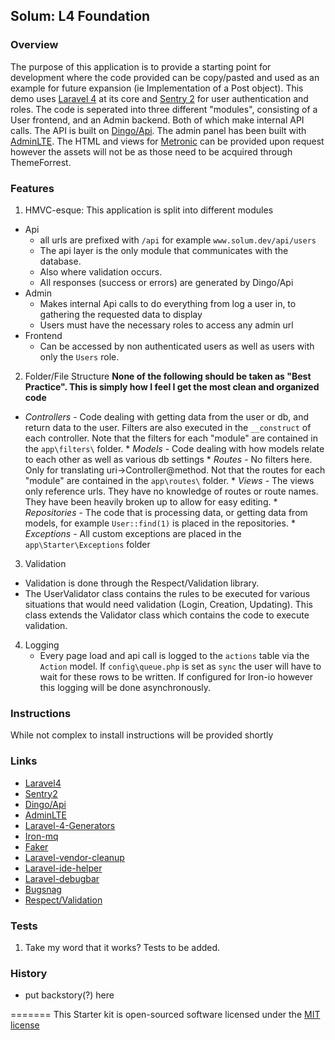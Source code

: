 ## Solum: L4 Foundation

### Overview
The purpose of this application is to provide a starting point for development where the code provided can be copy/pasted and used as an example for future expansion (ie Implementation of a Post object). This demo uses [Laravel 4](https://github.com/laravel/laravel/tree/develop) at its core and [Sentry 2](https://github.com/cartalyst/sentry) for user authentication and roles. The code is seperated into three different "modules", consisting of a User frontend, and an Admin backend. Both of which make internal API calls. The API is built on [Dingo/Api](https://github.com/dingo/api). The admin panel has been built with [AdminLTE](https://github.com/almasaeed2010/AdminLTE). The HTML and views for [Metronic](http://themeforest.net/item/metronic-responsive-admin-dashboard-template/4021469?WT.ac=category_item&WT.z_author=keenthemes) can be provided upon request however the assets will not be as those need to be acquired through ThemeForrest.

### Features
 1. HMVC-esque: This application is split into different modules
  * Api
     * all urls are prefixed with `/api` for example `www.solum.dev/api/users`
     * The api layer is the only module that communicates with the database. 
     * Also where validation occurs.
     * All responses (success or errors) are generated by Dingo/Api
  * Admin
     * Makes internal Api calls to do everything from log a user in, to gathering the requested data to display
     * Users must have the necessary roles to access any admin url
  * Frontend
     * Can be accessed by non authenticated users as well as users with only the `Users` role.
 2. Folder/File Structure **None of the following should be taken as "Best Practice". This is simply how I feel I get the most clean and organized code**
   * *Controllers* - Code dealing with getting data from the user or db, and return data to the user. Filters are also executed in the `__construct` of each controller. Note that the filters for each "module" are contained in the `app\filters\` folder.
    * *Models* - Code dealing with how models relate to each other as well as various db settings
    * *Routes* - No filters here. Only for translating uri->Controller@method. Not that the routes for each "module" are contained in the `app\routes\` folder.
    * *Views* - The views only reference urls. They have no knowledge of routes or route names. They have been heavily broken up to allow for easy editing.
    * *Repositories* - The code that is processing data, or getting data from models, for example `User::find(1)` is placed in the repositories.
    * *Exceptions* - All custom exceptions are placed in the `app\Starter\Exceptions` folder
 3. Validation
  * Validation is done through the Respect/Validation library. 
  * The UserValidator class contains the rules to be executed for various situations that would need validation (Login, Creation, Updating). This class extends the Validator class which contains the code to execute validation.
 4. Logging
    * Every page load and api call is logged to the `actions` table via the `Action` model. If `config\queue.php` is set as `sync` the user will have to wait for these rows to be written. If configured for Iron-io however this logging will be done asynchronously.


### Instructions
While not complex to install instructions will be provided shortly

### Links
* [Laravel4](https://github.com/laravel/laravel/tree/develop)
* [Sentry2](https://github.com/cartalyst/sentry)
* [Dingo/Api](https://github.com/dingo/api)
* [AdminLTE](https://github.com/almasaeed2010/AdminLTE)
* [Laravel-4-Generators](https://github.com/JeffreyWay/Laravel-4-Generators)
* [Iron-mq](https://github.com/iron-io/iron_mq_php)
* [Faker](https://github.com/fzaninotto/Faker)
* [Laravel-vendor-cleanup](https://github.com/barryvdh/laravel-vendor-cleanup)
* [Laravel-ide-helper](https://github.com/barryvdh/laravel-ide-helper)
* [Laravel-debugbar](https://github.com/barryvdh/laravel-debugbar)
* [Bugsnag](https://github.com/bugsnag/bugsnag-php)
* [Respect/Validation](https://github.com/Respect/Validation)

### Tests
1. Take my word that it works? Tests to be added.


### History
* put backstory(?) here



=======
This Starter kit is open-sourced software licensed under the [MIT license](http://opensource.org/licenses/MIT)